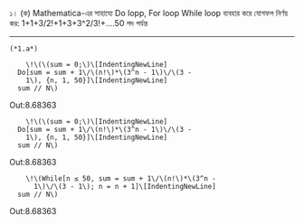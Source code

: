 ১। (ক) Mathematica-এর সাহায্যে Do lopp, For loop While loop ব্যবহার করে যোগফল নির্ণয় কর:
1+1+3/2!+1+3+3^2/3!+....50 পদ পর্যন্ত
___
    (*1.a*)
```
    \!\(\(sum = 0;\)\[IndentingNewLine]
  Do[sum = sum + 1\/\(n!\)*\(3^n - 1\)\/\(3 - 
    1\), {n, 1, 50}]\[IndentingNewLine]
  sum // N\)
```
Out:8.68363
```
    \!\(\(sum = 0;\)\[IndentingNewLine]
  Do[sum = sum + 1\/\(n!\)*\(3^n - 1\)\/\(3 - 
    1\), {n, 1, 50}]\[IndentingNewLine]
  sum // N\)
```
Out:8.68363
```
    \!\(While[n ≤ 50, sum = sum + 1\/\(n!\)*\(3^n - 
      1\)\/\(3 - 1\); n = n + 1]\[IndentingNewLine]
  sum // N\)
```
Out:8.68363
